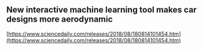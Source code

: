 ## New interactive machine learning tool makes car designs more aerodynamic
  
  [https://www.sciencedaily.com/releases/2018/08/180814101454.htm](https://www.sciencedaily.com/releases/2018/08/180814101454.htm)